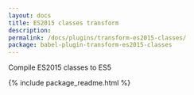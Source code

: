 ```yaml
---
layout: docs
title: ES2015 classes transform
description:
permalink: /docs/plugins/transform-es2015-classes/
package: babel-plugin-transform-es2015-classes
---
```


Compile ES2015 classes to ES5

{% include package_readme.html %}
